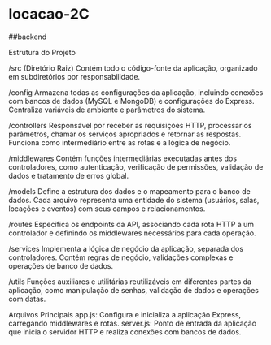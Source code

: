 # locacao-2C

##backend

Estrutura do Projeto

/src (Diretório Raiz)
Contém todo o código-fonte da aplicação, organizado em subdiretórios por responsabilidade.

/config
Armazena todas as configurações da aplicação, incluindo conexões com bancos de dados (MySQL e MongoDB) e configurações do Express. Centraliza variáveis de ambiente e parâmetros do sistema.

/controllers
Responsável por receber as requisições HTTP, processar os parâmetros, chamar os serviços apropriados e retornar as respostas. Funciona como intermediário entre as rotas e a lógica de negócio.

/middlewares
Contém funções intermediárias executadas antes dos controladores, como autenticação, verificação de permissões, validação de dados e tratamento de erros global.

/models
Define a estrutura dos dados e o mapeamento para o banco de dados. Cada arquivo representa uma entidade do sistema (usuários, salas, locações e eventos) com seus campos e relacionamentos.

/routes
Especifica os endpoints da API, associando cada rota HTTP a um controlador e definindo os middlewares necessários para cada operação.

/services
Implementa a lógica de negócio da aplicação, separada dos controladores. Contém regras de negócio, validações complexas e operações de banco de dados.

/utils
Funções auxiliares e utilitárias reutilizáveis em diferentes partes da aplicação, como manipulação de senhas, validação de dados e operações com datas.

Arquivos Principais
app.js: Configura e inicializa a aplicação Express, carregando middlewares e rotas.
server.js: Ponto de entrada da aplicação que inicia o servidor HTTP e realiza conexões com bancos de dados.
